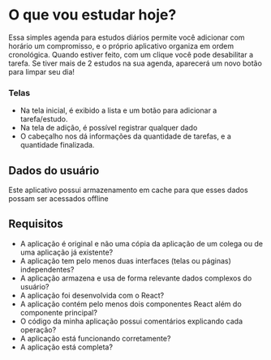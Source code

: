 # O que vou estudar hoje?

Essa simples agenda para estudos diários permite você adicionar com horário um compromisso, e o próprio aplicativo organiza em ordem cronológica. Quando estiver feito, com um clique você pode desabilitar a tarefa. Se tiver mais de 2 estudos na sua agenda, aparecerá um novo botão para limpar seu dia!

### Telas

- Na tela inicial, é exibido a lista e um botão para adicionar a tarefa/estudo.
- Na tela de adição, é possível registrar qualquer dado
- O cabeçalho nos dá informações da quantidade de tarefas, e a quantidade finalizada.

## Dados do usuário

Este aplicativo possui armazenamento em cache para que esses dados possam ser acessados offline

## Requisitos

- A aplicação é original e não uma cópia da aplicação de um colega ou de uma aplicação já existente?
- A aplicação tem pelo menos duas interfaces (telas ou páginas) independentes?
- A aplicação armazena e usa de forma relevante dados complexos do usuário?
- A aplicação foi desenvolvida com o React?
- A aplicação contém pelo menos dois componentes React além do componente principal?
- O código da minha aplicação possui comentários explicando cada operação?
- A aplicação está funcionando corretamente?
- A aplicação está completa?
